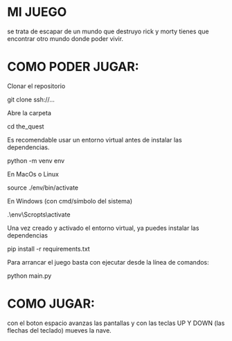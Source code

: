 # MI JUEGO
se trata de escapar de un mundo que destruyo rick y morty 
tienes que encontrar otro mundo donde poder vivir.

# COMO PODER JUGAR:

Clonar el repositorio

git clone ssh://...

Abre la carpeta

cd the_quest

Es recomendable usar un entorno virtual antes de instalar las dependencias.

python -m venv env

En MacOs o Linux

source ./env/bin/activate

 En Windows (con cmd/símbolo del sistema)

.\env\Scropts\activate

Una vez creado y activado el entorno virtual, ya puedes instalar las dependencias

pip install -r requirements.txt

Para arrancar el juego basta con ejecutar desde la línea de comandos:

python main.py

# COMO JUGAR:
con el boton espacio avanzas las pantallas 
y con las teclas UP Y DOWN (las flechas del teclado) mueves la nave.
